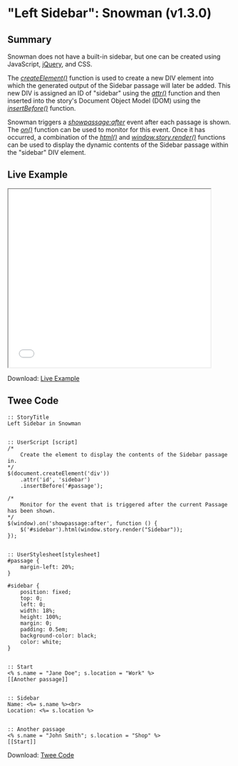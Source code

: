# "Left Sidebar": Snowman (v1.3.0)

## Summary

Snowman does not have a built-in sidebar, but one can be created using JavaScript, [jQuery](http://api.jquery.com/), and CSS.

The [*createElement()*](https://developer.mozilla.org/en-US/docs/Web/API/Document/createElement) function is used to create a new DIV element into which the generated output of the Sidebar passage will later be added. This new DIV is assigned an ID of "sidebar" using the [*attr()*](http://api.jquery.com/attr/#attr2) function and then inserted into the story's Document Object Model (DOM) using the [*insertBefore()*](http://api.jquery.com/insertbefore/) function.

Snowman triggers a [*showpassage:after*](https://github.com/klembot/snowman/blob/1.1/js/story.js#L342) event after each passage is shown. The [*on()*](http://api.jquery.com/on/) function can be used to monitor for this event. Once it has occurred, a combination of the [*html()*](http://api.jquery.com/html/) and [*window.story.render()*](https://twinery.org/wiki/snowman:window-story:render) functions can be used to display the dynamic contents of the Sidebar passage within the "sidebar" DIV element.

## Live Example

<section>
<iframe src="snowman_sidebar_left_example.html" height=400 width=90%></iframe>


Download: <a href="snowman_sidebar_left_example.html" target="_blank">Live Example</a>
</section>

## Twee Code

```
:: StoryTitle
Left Sidebar in Snowman


:: UserScript [script]
/*
	Create the element to display the contents of the Sidebar passage in.
*/
$(document.createElement('div'))
	.attr('id', 'sidebar')
	.insertBefore('#passage');

/*
	Monitor for the event that is triggered after the current Passage has been shown.
*/
$(window).on('showpassage:after', function () {
	$('#sidebar').html(window.story.render("Sidebar"));
});


:: UserStylesheet[stylesheet]
#passage {
	margin-left: 20%;
}

#sidebar {
	position: fixed;
	top: 0;
	left: 0;
	width: 18%;
	height: 100%;
	margin: 0;
	padding: 0.5em; 
	background-color: black;
    color: white;
}


:: Start
<% s.name = "Jane Doe"; s.location = "Work" %>
[[Another passage]]


:: Sidebar
Name: <%= s.name %><br>
Location: <%= s.location %>


:: Another passage
<% s.name = "John Smith"; s.location = "Shop" %>
[[Start]]
```

Download: <a href="snowman_sidebar_left_twee.txt" target="_blank">Twee Code</a>

